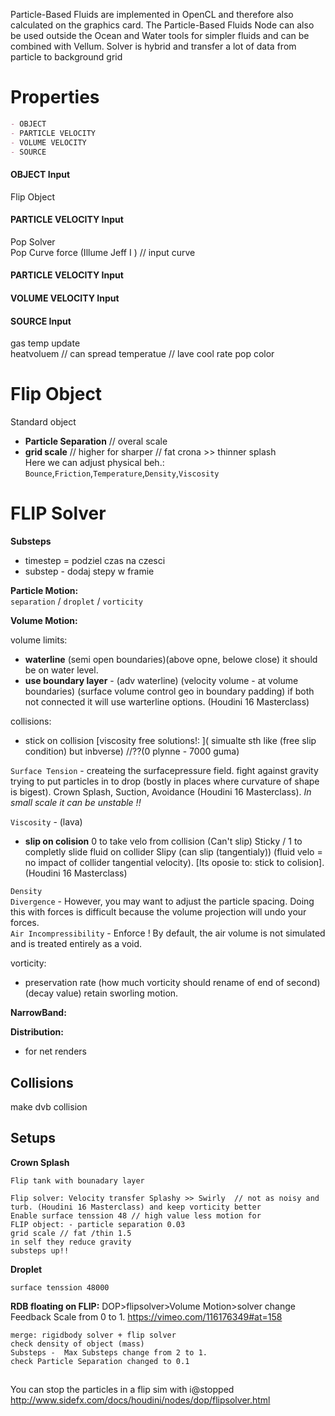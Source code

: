 
Particle-Based Fluids are implemented in OpenCL and therefore also calculated on the graphics card. The Particle-Based Fluids Node can also be used outside the Ocean and Water tools for simpler fluids and can be combined with Vellum. Solver is hybrid and transfer a lot of data from particle to background grid

# Properties
```md
- OBJECT 
- PARTICLE VELOCITY
- VOLUME VELOCITY
- SOURCE 
```

#### OBJECT Input
Flip Object

#### PARTICLE VELOCITY Input  
Pop Solver   
Pop Curve force (Illume Jeff I ) // input curve 

#### PARTICLE VELOCITY Input  

#### VOLUME VELOCITY Input  
 
#### SOURCE Input  
gas temp update    
heatvoluem  // can spread temperatue   // lave cool rate 
pop color 

# Flip Object  
Standard object  
- **Particle Separation** // overal scale   
- **grid scale** // higher for sharper // fat crona >> thinner splash  
Here we can adjust physical beh.: `Bounce`,`Friction`,`Temperature`,`Density`,`Viscosity`  
# FLIP Solver   
**Substeps**
- timestep = podziel czas na czesci   
- substep - dodaj stepy w framie  

**Particle Motion:**  
`separation` / `droplet` / `vorticity`   

**Volume Motion:**  

volume limits:
- **waterline** (semi open boundaries)(above opne, belowe close) it should be on water level. 
- **use boundary layer** - (adv waterline) (velocity volume - at volume boundaries) (surface volume control geo in boundary padding) if both not connected it will use warterline options. (Houdini 16 Masterclass)

collisions:
- stick on collision [viscosity free solutions!: ]( simualte sth like (free slip condition) but inbverse) //??(0 plynne - 7000 guma)  

`Surface Tension` - createing the surfacepressure field. fight against gravity trying to put particles in to drop (bostly in places where curvature of shape is bigest). Crown Splash, Suction, Avoidance (Houdini 16 Masterclass). *In small scale it can be unstable !!*   

`Viscosity` - (lava)   
- **slip on colision** 0 to take velo from collision (Can't slip) Sticky / 1 to completly slide fluid on collider Slipy (can slip (tangentialy)) (fluid velo = no impact of collider tangential velocity). [Its oposie to: stick to colision]. (Houdini 16 Masterclass)

`Density`  
`Divergence` - However, you may want to adjust the particle spacing. Doing this with forces is difficult because the volume projection will undo your forces.  
`Air Incompressibility` - Enforce ! By default, the air volume is not simulated and is treated entirely as a void.   

vorticity:
- preservation rate (how much vorticity should rename of end of second) (decay value) retain sworling motion. 

**NarrowBand:**  

**Distribution:**  
- for net renders

## Collisions
make dvb collision


## Setups
**Crown Splash**
```
Flip tank with bounadary layer 

Flip solver: Velocity transfer Splashy >> Swirly  // not as noisy and turb. (Houdini 16 Masterclass) and keep vorticity better
Enable surface tenssion 48 // high value less motion for 
FLIP object: - particle separation 0.03
grid scale // fat /thin 1.5
in self they reduce gravity 
substeps up!!
```
**Droplet**
```
surface tenssion 48000
```
**RDB floating on FLIP:**   DOP>flipsolver>Volume Motion>solver change Feedback Scale from 0 to 1.   https://vimeo.com/116176349#at=158
```
merge: rigidbody solver + flip solver 
check density of object (mass)  
Substeps -  Max Substeps change from 2 to 1.  
check Particle Separation changed to 0.1  
```

## ###

You can stop the particles in a flip sim with i@stopped
http://www.sidefx.com/docs/houdini/nodes/dop/flipsolver.html

